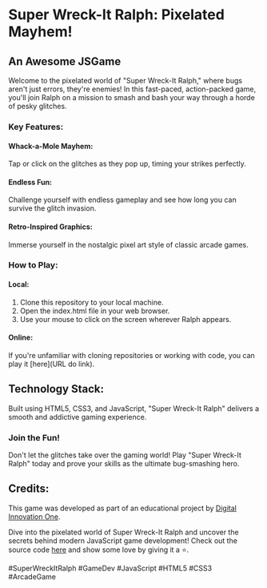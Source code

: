 # Super Wreck-It Ralph: Pixelated Mayhem!
## An Awesome JSGame

Welcome to the pixelated world of "Super Wreck-It Ralph," where bugs aren't just errors, they're enemies! In this fast-paced, action-packed game, you'll join Ralph on a mission to smash and bash your way through a horde of pesky glitches.

### Key Features:

#### Whack-a-Mole Mayhem: 
Tap or click on the glitches as they pop up, timing your strikes perfectly.
#### Endless Fun: 
Challenge yourself with endless gameplay and see how long you can survive the glitch invasion.

#### Retro-Inspired Graphics: 
Immerse yourself in the nostalgic pixel art style of classic arcade games.

### How to Play:

#### Local: 
1. Clone this repository to your local machine.
2. Open the index.html file in your web browser.
3. Use your mouse to click on the screen wherever Ralph appears.

#### Online: 
If you're unfamiliar with cloning repositories or working with code, you can play it [here](URL do link).


## Technology Stack:

Built using HTML5, CSS3, and JavaScript, "Super Wreck-It Ralph" delivers a smooth and addictive gaming experience.

### Join the Fun!

Don't let the glitches take over the gaming world! Play "Super Wreck-It Ralph" today and prove your skills as the ultimate bug-smashing hero.

## Credits:
 
This game was developed as part of an educational project by [Digital Innovation One](www.dio.me).

Dive into the pixelated world of Super Wreck-It Ralph and uncover the secrets behind modern JavaScript game development! Check out the source code [here](https://github.com/digitalinnovationone/jsgame-detona-ralph/tree/main?tab=readme-ov-file) and show some love by giving it a ⭐.

#SuperWreckItRalph #GameDev #JavaScript #HTML5 #CSS3 #ArcadeGame